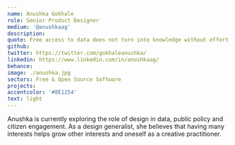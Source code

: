 ```yaml
---
name: Anushka Gokhale
role: Senior Product Designer
medium: '@anushkaag'
description:
quote: Free access to data does not turn into knowledge without effort - Hans Rosling
github:
twitter: https://twitter.com/gokhaleanushka/
linkedin: https://www.linkedin.com/in/anushkaag/
behance:
image: ./anushka.jpg
sectors: Free & Open Source Software
projects:
accentcolor: '#8E1254'
text: light
---
```

Anushka is currently exploring the role of design in data, public policy and citizen engagement. As a design generalist, she believes that having many interests helps grow other interests and oneself as a creative practitioner.